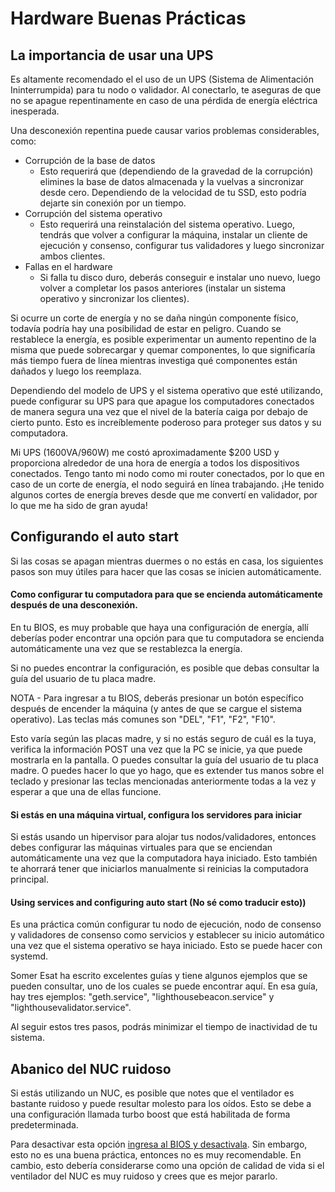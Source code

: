 # Hardware Buenas Prácticas

## La importancia de usar una UPS



Es altamente recomendado el el uso de un UPS (Sistema de Alimentación Ininterrumpida) para tu nodo o validador. Al conectarlo, te aseguras de que no se apague repentinamente en caso de una pérdida de energía eléctrica inesperada.&#x20;

Una desconexión repentina puede causar varios problemas considerables, como:

* Corrupción de la base de datos
  * Esto requerirá que (dependiendo de la gravedad de la corrupción) elimines la base de datos almacenada y la vuelvas a sincronizar desde cero. Dependiendo de la velocidad de tu SSD, esto podría dejarte sin conexión por un tiempo.
* Corrupción del sistema operativo
  * Esto requerirá una reinstalación del sistema operativo. Luego, tendrás que volver a configurar la máquina, instalar un cliente de ejecución y consenso, configurar tus validadores y luego sincronizar ambos clientes.
* Fallas en el hardware
  * Si falla tu disco duro, deberás conseguir e instalar uno nuevo, luego volver a completar los pasos anteriores (instalar un sistema operativo y sincronizar los clientes).

Si ocurre un corte de energía y no se daña ningún componente físico, todavía podría hay una posibilidad de estar en peligro. Cuando se restablece la energía, es posible experimentar un aumento repentino de la misma que puede sobrecargar y quemar componentes, lo que significaría más tiempo fuera de línea mientras investiga qué componentes están dañados y luego los reemplaza.

Dependiendo del modelo de UPS y el sistema operativo que esté utilizando, puede configurar su UPS para que apague los computadores conectados de manera segura una vez que el nivel de la batería caiga por debajo de cierto punto. Esto es increíblemente poderoso para proteger sus datos y su computadora.

Mi UPS (1600VA/960W) me costó aproximadamente $200 USD y proporciona alrededor de una hora de energía a todos los dispositivos conectados. Tengo tanto mi nodo como mi router conectados, por lo que en caso de un corte de energía, el nodo seguirá en línea trabajando. ¡He tenido algunos cortes de energía breves desde que me convertí en validador, por lo que me ha sido de gran ayuda!

## Configurando el auto start

Si las cosas se apagan mientras duermes o no estás en casa, los siguientes pasos son muy útiles para hacer que las cosas se inicien automáticamente.

#### Como configurar tu computadora para que se encienda automáticamente después de una desconexión.&#x20;

En tu BIOS, es muy probable que haya una configuración de energía, allí deberías poder encontrar una opción para que tu computadora se encienda automáticamente una vez que se restablezca la energía.

Si no puedes encontrar la configuración, es posible que debas consultar la guía del usuario de tu placa madre.

NOTA - Para ingresar a tu BIOS, deberás presionar un botón específico después de encender la máquina (y antes de que se cargue el sistema operativo). Las teclas más comunes son "DEL", "F1", "F2", "F10".

Esto varía según las placas madre, y si no estás seguro de cuál es la tuya, verifica la información POST una vez que la PC se inicie, ya que puede mostrarla en la pantalla. O puedes consultar la guía del usuario de tu placa madre. O puedes hacer lo que yo hago, que es extender tus manos sobre el teclado y presionar las teclas mencionadas anteriormente todas a la vez y esperar a que una de ellas funcione.

#### Si estás en una máquina virtual, configura los servidores para iniciar&#x20;

Si estás usando un hipervisor para alojar tus nodos/validadores, entonces debes configurar las máquinas virtuales para que se enciendan automáticamente una vez que la computadora haya iniciado. Esto también te ahorrará tener que iniciarlos manualmente si reinicias la computadora principal.

#### Using services and configuring auto start (No sé como traducir esto))

Es una práctica común configurar tu nodo de ejecución, nodo de consenso y validadores de consenso como servicios y establecer su inicio automático una vez que el sistema operativo se haya iniciado. Esto se puede hacer con systemd.

Somer Esat ha escrito excelentes guías y tiene algunos ejemplos que se pueden consultar, uno de los cuales se puede encontrar aquí. En esa guía, hay tres ejemplos: "geth.service", "lighthousebeacon.service" y "lighthousevalidator.service".

Al seguir estos tres pasos, podrás minimizar el tiempo de inactividad de tu sistema.

## Abanico del NUC ruidoso&#x20;

Si estás utilizando un NUC, es posible que notes que el ventilador es bastante ruidoso y puede resultar molesto para los oídos. Esto se debe a una configuración llamada turbo boost que está habilitada de forma predeterminada.&#x20;

Para desactivar esta opción [ingresa al BIOS y desactivala](https://www.intel.com.au/content/www/au/en/support/articles/000032427/processors/intel-core-processors.html). Sin embargo, esto no es una buena práctica, entonces no es muy recomendable. En cambio, esto debería considerarse como una opción de calidad de vida si el ventilador del NUC es muy ruidoso y crees que es mejor pararlo.&#x20;
